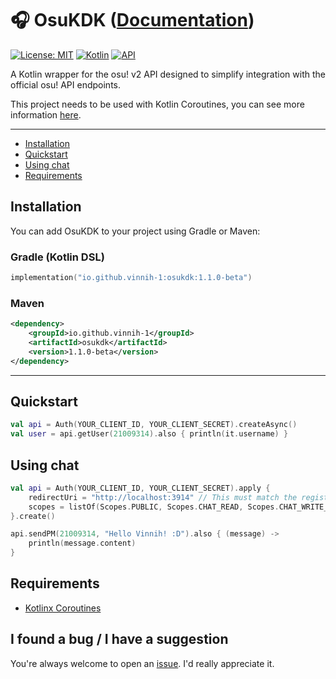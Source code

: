# 🎧 OsuKDK ([Documentation](https://vinnih-1.github.io/osu-kotlin-sdk/))

[![License: MIT](https://img.shields.io/badge/License-MIT-blue.svg)](LICENSE)
[![Kotlin](https://img.shields.io/badge/Kotlin-2.2.0-blueviolet?logo=kotlin)](https://kotlinlang.org)
[![API](https://img.shields.io/badge/osu!%20API-v2-orange)](https://osu.ppy.sh/docs/index.html)

A Kotlin wrapper for the osu! v2 API designed to simplify integration with the official osu! API endpoints.

This project needs to be used with Kotlin Coroutines, you can see more information [here](https://github.com/Kotlin/kotlinx.coroutines).

---

- [Installation](https://github.com/Vinnih-1/osu-kotlin-sdk/tree/master?tab=readme-ov-file#installation)
- [Quickstart](https://github.com/Vinnih-1/osu-kotlin-sdk/tree/master?tab=readme-ov-file#quickstart)
- [Using chat](https://github.com/Vinnih-1/osu-kotlin-sdk/tree/master?tab=readme-ov-file#using-chat)
- [Requirements](https://github.com/Vinnih-1/osu-kotlin-sdk/tree/master?tab=readme-ov-file#requirements)

## Installation

You can add OsuKDK to your project using Gradle or Maven:

### Gradle (Kotlin DSL)

```kotlin
implementation("io.github.vinnih-1:osukdk:1.1.0-beta")
```

### Maven

```xml
<dependency>
    <groupId>io.github.vinnih-1</groupId>
    <artifactId>osukdk</artifactId>
    <version>1.1.0-beta</version>
</dependency>
```
---

## Quickstart

```kotlin
val api = Auth(YOUR_CLIENT_ID, YOUR_CLIENT_SECRET).createAsync()
val user = api.getUser(21009314).also { println(it.username) }
```

## Using chat

```kotlin
val api = Auth(YOUR_CLIENT_ID, YOUR_CLIENT_SECRET).apply {
    redirectUri = "http://localhost:3914" // This must match the registered Application Callback URL exactly.
    scopes = listOf(Scopes.PUBLIC, Scopes.CHAT_READ, Scopes.CHAT_WRITE_MANAGE, Scopes.CHAT_WRITE)
}.create()

api.sendPM(21009314, "Hello Vinnih! :D").also { (message) ->
    println(message.content)
}
```

## Requirements

- [Kotlinx Coroutines](https://github.com/Kotlin/kotlinx.coroutines)

## I found a bug / I have a suggestion

You're always welcome to open an [issue](https://github.com/Vinnih-1/osu-kotlin-sdk/issues). I'd really appreciate it.